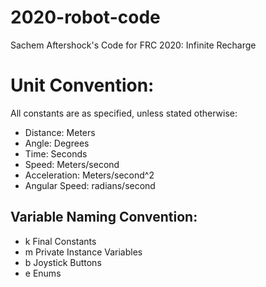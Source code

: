 # 2020-robot-code
Sachem Aftershock's Code for FRC 2020: Infinite Recharge

# Unit Convention:
All constants are as specified, unless stated otherwise:
 - Distance: Meters
 - Angle: Degrees
 - Time: Seconds
 - Speed: Meters/second
 - Acceleration: Meters/second^2
 - Angular Speed: radians/second

## Variable Naming Convention:
 - k Final Constants
 - m Private Instance Variables
 - b Joystick Buttons
 - e Enums


